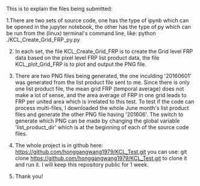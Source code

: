 
This is to explain the files being submitted:

1.There are two sets of source code, one has the type of ipynb which can be opened in the jupyter notebook, 
  the other has the type of py which can be run from the (linux) terminal's command line, like:
       python ./KCL_Create_Grid_FRP_py.py

2. In each set, the file KCL_Create_Grid_FRP is to create the Grid level FRP data based on the pixel level FRP list product
 data, the file KCL_plot_Grid_FRP is to plot and output the PNG file.

3. There are two PNG files being generated, the one inculding '20160601' was generated from the list product file 
sent to me. Since there is only one list product file, the mean grid FRP (temporal average) does not make a lot 
of sense, and the area average of FRP in one grid leads to FRP per united area which is irrelated to this test.
To test if the code can process multi-files, I downloaded the whole June month's list product files and generate 
the other PNG file having '201606'. The switch to generate which PNG can be made by changing the global variable
 'list_product_dir' which is at the beginning of each of the source code files.

4. The whole project is in github here: https://github.com/honggangwang1979/KCL_Test.git
   you can use:
      git clone https://github.com/honggangwang1979/KCL_Test.git
   to clone it and run it.
   I will keep this repository public for 1 week.

5. Thank you!
